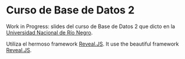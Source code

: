 # Curso de Base de Datos 2
Work in Progress: slides del curso de Base de Datos 2 que dicto en la [Universidad Nacional de Río Negro](http://sedeatlantica.unrn.edu.ar/).

Utiliza el hermoso framework [Reveal.JS](http://revealjs.com).
It use the beautiful framework [Reveal.JS](http://revealjs.com).
